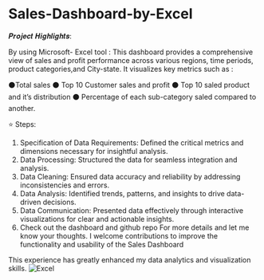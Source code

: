 # Sales-Dashboard-by-Excel
𝑷𝒓𝒐𝒋𝒆𝒄𝒕 𝑯𝒊𝒈𝒉𝒍𝒊𝒈𝒉𝒕𝒔:

By using Microsoft- Excel tool : This dashboard provides a comprehensive view of sales and profit performance across various regions, time periods, product categories,and City-state. It visualizes key metrics such as :

⚫️Total sales
⚫️ Top 10 Customer sales and profit
⚫️ Top 10 saled product and it’s distribution
⚫️ Percentage of each sub-category saled compared to another.

⭐️ Steps:

1. Specification of Data Requirements: Defined the critical metrics and dimensions necessary for insightful analysis.
2. Data Processing: Structured the data for seamless integration and analysis.
3. Data Cleaning: Ensured data accuracy and reliability by addressing inconsistencies and errors.
4. Data Analysis: Identified trends, patterns, and insights to drive data-driven decisions.
5. Data Communication: Presented data effectively through interactive visualizations for clear and actionable insights.
6. Check out the dashboard and github repo For more details and let me know your thoughts. I welcome contributions to improve the functionality and usability of the Sales Dashboard


This experience has greatly enhanced my data analytics and visualization skills.
![Excel](https://github.com/user-attachments/assets/221a9252-a23e-4107-b78d-ac3be17d1542)

